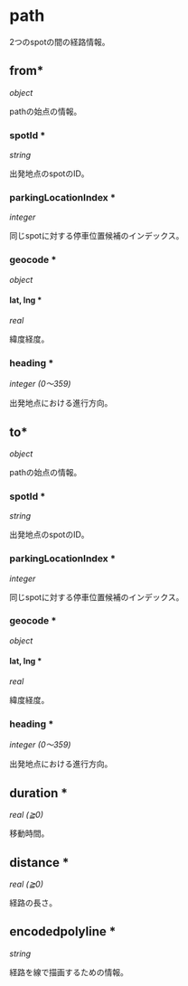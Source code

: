 # path

2つのspotの間の経路情報。

## from\*

*object*

pathの始点の情報。

### spotId \*

*string*

出発地点のspotのID。

### parkingLocationIndex \*

*integer*

同じspotに対する停車位置候補のインデックス。

### geocode \*

*object*

#### lat, lng \*

*real*

緯度経度。

### heading \*

*integer (0〜359)*

出発地点における進行方向。

## to\*

*object*

pathの始点の情報。

### spotId \*

*string*

出発地点のspotのID。

### parkingLocationIndex \*

*integer*

同じspotに対する停車位置候補のインデックス。

### geocode \*

*object*

#### lat, lng \*

*real*

緯度経度。

### heading \*

*integer (0〜359)*

出発地点における進行方向。

## duration \*

*real (≧0)*

移動時間。

## distance \*

*real (≧0)*

経路の長さ。

## encodedpolyline \*

*string*

経路を線で描画するための情報。
